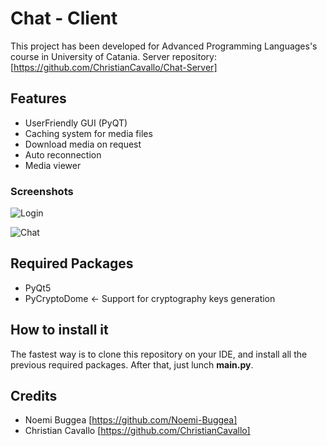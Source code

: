 # Chat - Client
This project has been developed for Advanced Programming Languages's course in University of Catania.
Server repository: [https://github.com/ChristianCavallo/Chat-Server]

## Features
-	UserFriendly GUI (PyQT)
-	Caching system for media files
-	Download media on request
-	Auto reconnection
-	Media viewer

### Screenshots

![Login](https://imgur.com/download/vzm7WeL)

![Chat](https://imgur.com/download/muw2gjk)



## Required Packages
- PyQt5
- PyCryptoDome <- Support for cryptography keys generation

## How to install it
The fastest way is to clone this repository on your IDE, and install all the previous required packages. After that, just lunch <b>main.py</b>.

## Credits
- Noemi Buggea [https://github.com/Noemi-Buggea]
- Christian Cavallo [https://github.com/ChristianCavallo]
